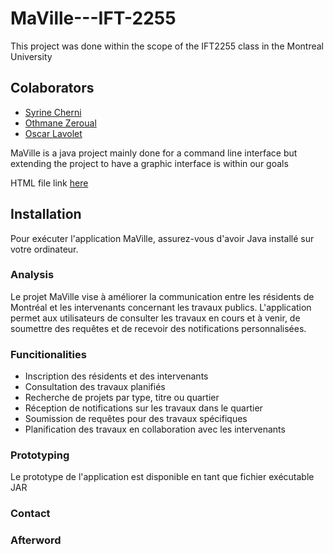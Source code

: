 # MaVille---IFT-2255
This project was done within the scope of the IFT2255 class in the Montreal University

## Colaborators
 - [Syrine Cherni](https://github.com/syswasy)
 - [Othmane Zeroual]()
 - [Oscar Lavolet](https://github.com/Gelehead)

MaVille is a java project mainly done for a command line interface but extending the project to have a graphic interface is within our goals 

HTML file link [here](public\rapport.html)

## Installation

Pour exécuter l'application MaVille, assurez-vous d'avoir Java installé sur votre ordinateur. 

### Analysis 

Le projet MaVille vise à améliorer la communication entre les résidents de Montréal et les intervenants concernant les travaux publics. L'application permet aux utilisateurs de consulter les travaux en cours et à venir, de soumettre des requêtes et de recevoir des notifications personnalisées.


### Funcitionalities

- Inscription des résidents et des intervenants
- Consultation des travaux planifiés
- Recherche de projets par type, titre ou quartier
- Réception de notifications sur les travaux dans le quartier
- Soumission de requêtes pour des travaux spécifiques
- Planification des travaux en collaboration avec les intervenants

### Prototyping 

Le prototype de l'application est disponible en tant que fichier exécutable JAR

### Contact



### Afterword



